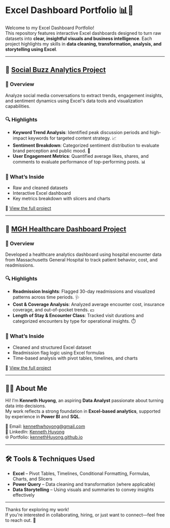 # Excel Dashboard Portfolio 📊🧮

Welcome to my Excel Dashboard Portfolio!  
This repository features interactive Excel dashboards designed to turn raw datasets into **clear, insightful visuals and business intelligence**. Each project highlights my skills in **data cleaning, transformation, analysis, and storytelling using Excel**.

---

## 📢 [Social Buzz Analytics Project](https://github.com/Yungssu/ExcelDashboard/tree/main/SocialBuzzAnalytics)

### 🧠 Overview
Analyze social media conversations to extract trends, engagement insights, and sentiment dynamics using Excel's data tools and visualization capabilities.

### 🔍 Highlights
- **Keyword Trend Analysis**: Identified peak discussion periods and high-impact keywords for targeted content strategy. 📈  
- **Sentiment Breakdown**: Categorized sentiment distribution to evaluate brand perception and public mood. 💬  
- **User Engagement Metrics**: Quantified average likes, shares, and comments to evaluate performance of top-performing posts. 📊  

### 📁 What’s Inside
- Raw and cleaned datasets  
- Interactive Excel dashboard  
- Key metrics breakdown with slicers and charts  

📂 [View the full project](https://github.com/Yungssu/ExcelDashboard/tree/main/SocialBuzzAnalytics)

---

## 🏥 [MGH Healthcare Dashboard Project](https://github.com/Yungssu/ExcelDashboard/tree/main/MGHHealthcareDashboard)

### 🧠 Overview
Developed a healthcare analytics dashboard using hospital encounter data from Massachusetts General Hospital to track patient behavior, cost, and readmissions.

### 🔍 Highlights
- **Readmission Insights**: Flagged 30-day readmissions and visualized patterns across time periods. 🩺  
- **Cost & Coverage Analysis**: Analyzed average encounter cost, insurance coverage, and out-of-pocket trends. 💵  
- **Length of Stay & Encounter Class**: Tracked visit durations and categorized encounters by type for operational insights. ⏱️  

### 📁 What’s Inside
- Cleaned and structured Excel dataset  
- Readmission flag logic using Excel formulas  
- Time-based analysis with pivot tables, timelines, and charts  

📂 [View the full project](https://github.com/Yungssu/ExcelDashboard/tree/main/MGHHealthcareDashboard)

---

## 🙋‍♂️ About Me

Hi! I’m **Kenneth Huyong**, an aspiring **Data Analyst** passionate about turning data into decisions.  
My work reflects a strong foundation in **Excel-based analytics**, supported by experience in **Power BI** and **SQL**.

📧 Email: [kennethwhoyong@gmail.com](mailto:kennethwhoyong@gmail.com)  
💼 LinkedIn: [Kenneth Huyong](https://www.linkedin.com/in/kenneth-huyong-b255352b4/)  
🌐 Portfolio: [kennethHuyong.github.io](https://github.com/Yungssu/kennethHuyong.github.io)

---

## 🛠️ Tools & Techniques Used

- **Excel** – Pivot Tables, Timelines, Conditional Formatting, Formulas, Charts, and Slicers  
- **Power Query** – Data cleaning and transformation (where applicable)  
- **Data Storytelling** – Using visuals and summaries to convey insights effectively

---

Thanks for exploring my work!  
If you're interested in collaborating, hiring, or just want to connect—feel free to reach out. 🚀
